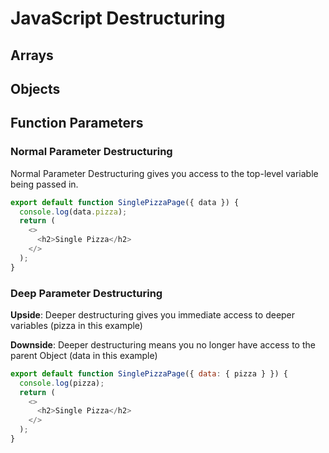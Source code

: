 # JavaScript Destructuring

## Arrays

## Objects

## Function Parameters

### Normal Parameter Destructuring

Normal Parameter Destructuring gives you access to the top-level variable being passed in.

```javascript
export default function SinglePizzaPage({ data }) {
  console.log(data.pizza);
  return (
    <>
      <h2>Single Pizza</h2>
    </>
  );
}
```

### Deep Parameter Destructuring

**Upside**: Deeper destructuring gives you immediate access to deeper variables (pizza in this example)

**Downside**: Deeper destructuring means you no longer have access to the parent Object (data in this example)

```javascript
export default function SinglePizzaPage({ data: { pizza } }) {
  console.log(pizza);
  return (
    <>
      <h2>Single Pizza</h2>
    </>
  );
}
```


